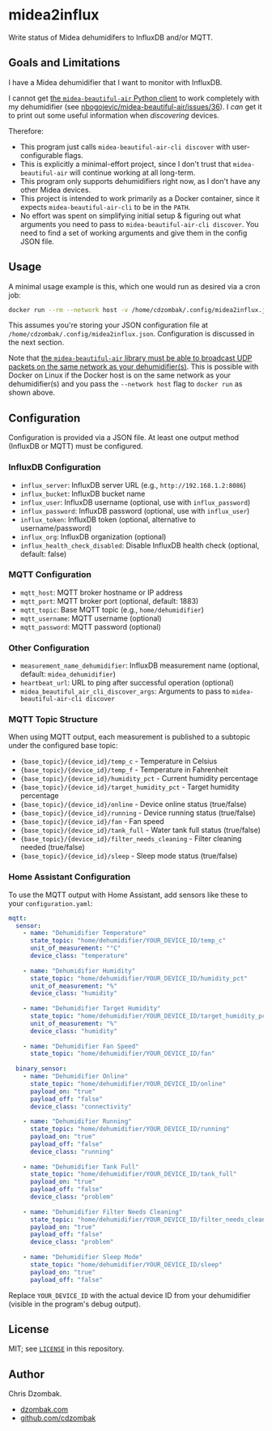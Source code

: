 # midea2influx

Write status of Midea dehumidifers to InfluxDB and/or MQTT.

## Goals and Limitations

I have a Midea dehumidifier that I want to monitor with InfluxDB.

I cannot get [the `midea-beautiful-air` Python client](https://github.com/nbogojevic/midea-beautiful-air) to work completely with my dehumidifier (see [nbogojevic/midea-beautiful-air/issues/36](https://github.com/nbogojevic/midea-beautiful-air/issues/36)). I _can_ get it to print out some useful information when _discovering_ devices.

Therefore:

- This program just calls `midea-beautiful-air-cli discover` with user-configurable flags.
- This is explicitly a minimal-effort project, since I don't trust that `midea-beautiful-air` will continue working at all long-term.
- This program only supports dehumidifiers right now, as I don't have any other Midea devices.
- This project is intended to work primarily as a Docker container, since it expects `midea-beautiful-air-cli` to be in the `PATH`.
- No effort was spent on simplifying initial setup & figuring out what arguments you need to pass to `midea-beautiful-air-cli discover`. You need to find a set of working arguments and give them in the config JSON file.

## Usage

A minimal usage example is this, which one would run as desired via a cron job:

```sh
docker run --rm --network host -v /home/cdzombak/.config/midea2influx.json:/config.json:ro cdzombak/midea2influx:1
```

This assumes you're storing your JSON configuration file at `/home/cdzombak/.config/midea2influx.json`. Configuration is discussed in the next section.

Note that [the `midea-beautiful-air` library must be able to broadcast UDP packets on the same network as your dehumidifier(s)](https://github.com/nbogojevic/midea-beautiful-air?tab=readme-ov-file#discovery). This is possible with Docker on Linux if the Docker host is on the same network as your dehumidifier(s) and you pass the `--network host` flag to `docker run` as shown above.

## Configuration

Configuration is provided via a JSON file. At least one output method (InfluxDB or MQTT) must be configured.

### InfluxDB Configuration

- `influx_server`: InfluxDB server URL (e.g., `http://192.168.1.2:8086`)
- `influx_bucket`: InfluxDB bucket name
- `influx_user`: InfluxDB username (optional, use with `influx_password`)
- `influx_password`: InfluxDB password (optional, use with `influx_user`)
- `influx_token`: InfluxDB token (optional, alternative to username/password)
- `influx_org`: InfluxDB organization (optional)
- `influx_health_check_disabled`: Disable InfluxDB health check (optional, default: false)

### MQTT Configuration

- `mqtt_host`: MQTT broker hostname or IP address
- `mqtt_port`: MQTT broker port (optional, default: 1883)
- `mqtt_topic`: Base MQTT topic (e.g., `home/dehumidifier`)
- `mqtt_username`: MQTT username (optional)
- `mqtt_password`: MQTT password (optional)

### Other Configuration

- `measurement_name_dehumidifier`: InfluxDB measurement name (optional, default: `midea_dehumidifier`)
- `heartbeat_url`: URL to ping after successful operation (optional)
- `midea_beautiful_air_cli_discover_args`: Arguments to pass to `midea-beautiful-air-cli discover`

### MQTT Topic Structure

When using MQTT output, each measurement is published to a subtopic under the configured base topic:
- `{base_topic}/{device_id}/temp_c` - Temperature in Celsius
- `{base_topic}/{device_id}/temp_f` - Temperature in Fahrenheit  
- `{base_topic}/{device_id}/humidity_pct` - Current humidity percentage
- `{base_topic}/{device_id}/target_humidity_pct` - Target humidity percentage
- `{base_topic}/{device_id}/online` - Device online status (true/false)
- `{base_topic}/{device_id}/running` - Device running status (true/false)
- `{base_topic}/{device_id}/fan` - Fan speed
- `{base_topic}/{device_id}/tank_full` - Water tank full status (true/false)
- `{base_topic}/{device_id}/filter_needs_cleaning` - Filter cleaning needed (true/false)
- `{base_topic}/{device_id}/sleep` - Sleep mode status (true/false)

### Home Assistant Configuration

To use the MQTT output with Home Assistant, add sensors like these to your `configuration.yaml`:

```yaml
mqtt:
  sensor:
    - name: "Dehumidifier Temperature"
      state_topic: "home/dehumidifier/YOUR_DEVICE_ID/temp_c"
      unit_of_measurement: "°C"
      device_class: "temperature"
      
    - name: "Dehumidifier Humidity"
      state_topic: "home/dehumidifier/YOUR_DEVICE_ID/humidity_pct"
      unit_of_measurement: "%"
      device_class: "humidity"
      
    - name: "Dehumidifier Target Humidity"
      state_topic: "home/dehumidifier/YOUR_DEVICE_ID/target_humidity_pct"
      unit_of_measurement: "%"
      device_class: "humidity"
      
    - name: "Dehumidifier Fan Speed"
      state_topic: "home/dehumidifier/YOUR_DEVICE_ID/fan"
      
  binary_sensor:
    - name: "Dehumidifier Online"
      state_topic: "home/dehumidifier/YOUR_DEVICE_ID/online"
      payload_on: "true"
      payload_off: "false"
      device_class: "connectivity"
      
    - name: "Dehumidifier Running"
      state_topic: "home/dehumidifier/YOUR_DEVICE_ID/running"
      payload_on: "true"
      payload_off: "false"
      device_class: "running"
      
    - name: "Dehumidifier Tank Full"
      state_topic: "home/dehumidifier/YOUR_DEVICE_ID/tank_full"
      payload_on: "true"
      payload_off: "false"
      device_class: "problem"
      
    - name: "Dehumidifier Filter Needs Cleaning"
      state_topic: "home/dehumidifier/YOUR_DEVICE_ID/filter_needs_cleaning"
      payload_on: "true"
      payload_off: "false"
      device_class: "problem"
      
    - name: "Dehumidifier Sleep Mode"
      state_topic: "home/dehumidifier/YOUR_DEVICE_ID/sleep"
      payload_on: "true"
      payload_off: "false"
```

Replace `YOUR_DEVICE_ID` with the actual device ID from your dehumidifier (visible in the program's debug output).

## License

MIT; see [`LICENSE`](LICENSE) in this repository.

## Author

Chris Dzombak.

- [dzombak.com](https://www.dzombak.com)
- [github.com/cdzombak](https://www.github.com/cdzombak)
